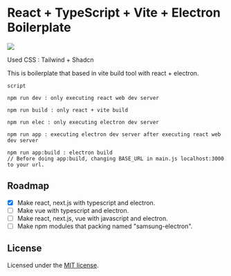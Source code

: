 # React + TypeScript + Vite + Electron Boilerplate

<img src="https://github.com/andongmin94/electron-boilerplate/assets/110483588/1131accd-8ea3-4e30-8af1-f551c4e486b1">

Used CSS : Tailwind + Shadcn

This is boilerplate that based in vite build tool with react + electron.

```
script

npm run dev : only executing react web dev server

npm run build : only react + vite build

npm run elec : only executing electron dev server

npm run app : executing electron dev server after executing react web dev server

npm run app:build : electron build
// Before doing app:build, changing BASE_URL in main.js localhost:3000 to your url.
```

## Roadmap

- [x] Make react, next.js with typescript and electron.
- [ ] Make vue with typescript and electron.
- [ ] Make react, next.js, vue with javascript and electron.
- [ ] Make npm modules that packing named "samsung-electron".

## License

Licensed under the [MIT license](https://github.com/andongmin94/electron-boilerplate/blob/react/LICENCE.md).
